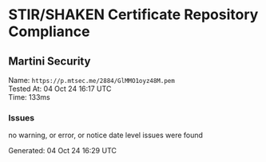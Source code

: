 # STIR/SHAKEN Certificate Repository Compliance

## Martini Security

Name: `https://p.mtsec.me/2884/GlMMO1oyz48M.pem`\
Tested At: 04 Oct 24 16:17 UTC\
Time: 133ms

### Issues

no warning, or error, or notice date level issues were found

Generated: 04 Oct 24 16:29 UTC